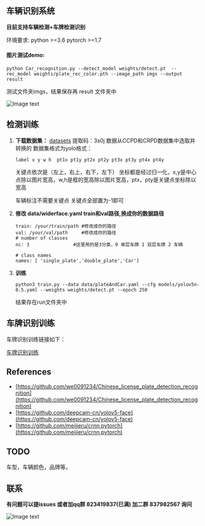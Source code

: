 ## 车辆识别系统

**目前支持车辆检测+车牌检测识别**

环境要求: python >=3.6  pytorch >=1.7

#### **图片测试demo:**

```
python Car_recognition.py --detect_model weights/detect.pt  --rec_model weights/plate_rec_color.pth --image_path imgs --output result
```

测试文件夹imgs，结果保存再 result 文件夹中

![Image text](image/test.jpg)

## **检测训练**

1. **下载数据集：**  [datasets](https://pan.baidu.com/s/1YSURJvo4v1N5x7NVsxEA_Q) 提取码：3s0j     数据从CCPD和CRPD数据集中选取并转换的
   数据集格式为yolo格式：

   ```
   label x y w h  pt1x pt1y pt2x pt2y pt3x pt3y pt4x pt4y
   ```

   关键点依次是（左上，右上，右下，左下）
   坐标都是经过归一化，x,y是中心点除以图片宽高，w,h是框的宽高除以图片宽高，ptx，pty是关键点坐标除以宽高

   车辆标注不需要关键点 关键点全部置为-1即可
2. **修改 data/widerface.yaml    train和val路径,换成你的数据路径**

   ```
   train: /your/train/path #修改成你的路径
   val: /your/val/path     #修改成你的路径
   # number of classes
   nc: 3                #这里用的是3分类，0 单层车牌 1 双层车牌 2 车辆

   # class names
   names: [ 'single_plate','double_plate','Car'] 

   ```
3. **训练**

   ```
   python3 train.py --data data/plateAndCar.yaml --cfg models/yolov5n-0.5.yaml --weights weights/detect.pt --epoch 250
   ```

   结果存在run文件夹中

## **车牌识别训练**

车牌识别训练链接如下：

[车牌识别训练](https://github.com/we0091234/crnn_plate_recognition)

## References

* [https://github.com/we0091234/Chinese_license_plate_detection_recognition](https://github.com/we0091234/Chinese_license_plate_detection_recognition)
* [https://github.com/deepcam-cn/yolov5-face](https://github.com/deepcam-cn/yolov5-face)
* [https://github.com/meijieru/crnn.pytorch](https://github.com/meijieru/crnn.pytorch)

## TODO

车型，车辆颜色，品牌等。

## 联系

**有问题可以提issues 或者加qq群 823419837(已满) 加二群 837982567  询问**

![Image text](image/README/105384078.png)

